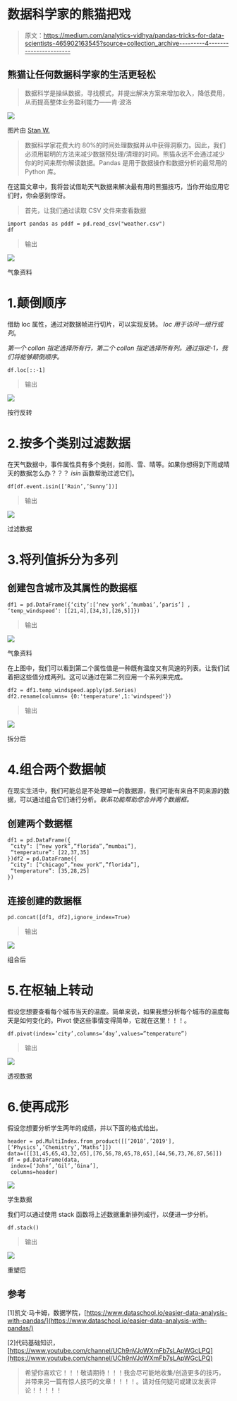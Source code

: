# 数据科学家的熊猫把戏

> 原文：<https://medium.com/analytics-vidhya/pandas-tricks-for-data-scientists-465902163545?source=collection_archive---------4----------------------->

## 熊猫让任何数据科学家的生活更轻松

> 数据科学是操纵数据，寻找模式，并提出解决方案来增加收入，降低费用，从而提高整体业务盈利能力――肯·波洛

![](img/36c9fce80be213e1d4b7f467d408b89a.png)

图片由 [Stan W.](https://unsplash.com/@stanyw)

> 数据科学家花费大约 80%的时间处理数据并从中获得洞察力。因此，我们必须用聪明的方法来减少数据预处理/清理的时间。熊猫永远不会通过减少你的时间来帮你解读数据。Pandas 是用于数据操作和数据分析的最常用的 Python 库。

在这篇文章中，我将尝试借助天气数据来解决最有用的熊猫技巧，当你开始应用它们时，你会感到惊讶。

> 首先，让我们通过读取 CSV 文件来查看数据

```
import pandas as pddf = pd.read_csv("weather.csv")
df
```

> 输出

![](img/9c4b1090260396becb6baea736adf7ab.png)

气象资料

# 1.颠倒顺序

借助 loc 属性，通过对数据帧进行切片，可以实现反转。 *loc 用于访问一组行或列*。

*第一个 collon 指定选择所有行，第二个 collon 指定选择所有列。通过指定-1，我们将能够颠倒顺序。*

```
df.loc[::-1]
```

> 输出

![](img/c0049d455903dc2400ebd486bcb17b66.png)

按行反转

# 2.按多个类别过滤数据

在天气数据中，事件属性具有多个类别，如雨、雪、晴等。如果你想得到下雨或晴天的数据怎么办？？？ *isin* 函数帮助过滤它们。

```
df[df.event.isin([‘Rain’,’Sunny’])]
```

> 输出

![](img/70e1c59e980b1deb9285cb44be2fab11.png)

过滤数据

# 3.将列值拆分为多列

## 创建包含城市及其属性的数据框

```
df1 = pd.DataFrame({‘city’:[‘new york’,’mumbai’,’paris’] , ‘temp_windspeed’: [[21,4],[34,3],[26,5]]})
```

> 输出

![](img/63ee19c44b75a13b674ac1a57ff4b108.png)

气象资料

在上图中，我们可以看到第二个属性值是一种既有温度又有风速的列表。让我们试着把这些值分成两列。这可以通过在第二列应用一个系列来完成。

```
df2 = df1.temp_windspeed.apply(pd.Series)
df2.rename(columns= {0:'temperature',1:'windspeed'})
```

> 输出

![](img/c171b7fbab023820ef1fd48ec23a52c7.png)

拆分后

# 4.组合两个数据帧

在现实生活中，我们可能总是不处理单一的数据源，我们可能有来自不同来源的数据，可以通过组合它们进行分析。*联系功能帮助您合并两个数据框。*

## 创建两个数据框

```
df1 = pd.DataFrame({
 “city”: [“new york”,”florida”,”mumbai”],
 “temperature”: [22,37,35]
})df2 = pd.DataFrame({
 “city”: [“chicago”,”new york”,”florida”],
 “temperature”: [35,28,25]
})
```

## 连接创建的数据框

```
pd.concat([df1, df2],ignore_index=True)
```

> 输出

![](img/5118acc8d02c27defc639a9043a87fdc.png)

组合后

# 5.在枢轴上转动

假设您想要查看每个城市当天的温度。简单来说，如果我想分析每个城市的温度每天是如何变化的。Pivot 使这些事情变得简单，它就在这里！！！。

```
df.pivot(index=’city’,columns=’day’,values=”temperature”)
```

> 输出

![](img/6d630973860842d5ef5e96088cf14889.png)

透视数据

# 6.使再成形

假设您想要分析学生两年的成绩，并以下面的格式给出。

```
header = pd.MultiIndex.from_product([[‘2018’,’2019'],[‘Physics’,’Chemistry’,’Maths’]])
data=([[31,45,65,43,32,65],[76,56,78,65,78,65],[44,56,73,76,87,56]])
df = pd.DataFrame(data,
 index=[‘John’,’Gil’,’Gina’],
 columns=header)
```

![](img/ea83110559a8e405da6b9039278590dd.png)

学生数据

我们可以通过使用 stack 函数将上述数据重新排列成行，以便进一步分析。

```
df.stack()
```

> 输出

![](img/49e80245a57c6606e508c66e64439859.png)

重塑后

## 参考

[1]凯文·马卡姆，数据学院，[https://www.dataschool.io/easier-data-analysis-with-pandas/](https://www.dataschool.io/easier-data-analysis-with-pandas/)

[2]代码基础知识，[https://www.youtube.com/channel/UCh9nVJoWXmFb7sLApWGcLPQ](https://www.youtube.com/channel/UCh9nVJoWXmFb7sLApWGcLPQ)

> 希望你喜欢它！！！敬请期待！！！我会尽可能地收集/创造更多的技巧，并带来另一篇有惊人技巧的文章！！！！。请对任何疑问或建议发表评论！！！！！